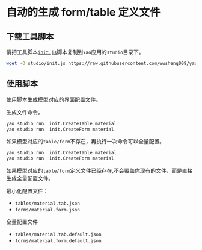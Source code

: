 # 自动的生成 form/table 定义文件

## 下载工具脚本

请把工具脚本[`init.js`](https://github.com/wwsheng009/yao-init-0.10.3/blob/main/studio/init.js)脚本复制到`Yao`应用的`studio`目录下。

```sh
wget -O studio/init.js https://raw.githubusercontent.com/wwsheng009/yao-init-0.10.3/main/studio/init.js

```

## 使用脚本

使用脚本生成模型对应的界面配置文件。

生成文件命令。

```sh
yao studio run  init.CreateTable material
yao studio run  init.CreateForm material
```

如果模型对应的`table/form`不存在，再执行一次命令可以全量配置。

```sh
yao studio run  init.CreateTable material
yao studio run  init.CreateForm material
```

如果模型对应的`table/form`定义文件已经存在,不会覆盖你现有的文件，而是直接生成全量配置文件。

最小化配置文件：

- `tables/material.tab.json`
- `forms/material.form.json`

全量配置文件

- `tables/material.tab.default.json`
- `forms/material.form.default.json`
